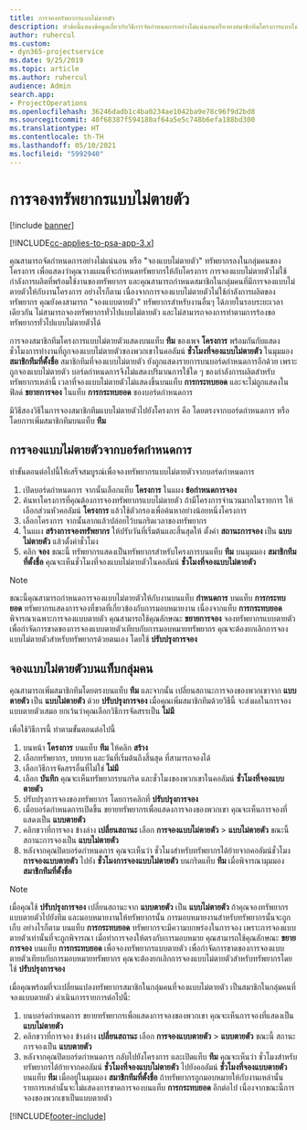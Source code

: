 ```yaml
---
title: การจองทรัพยากรแบบไม่ตายตัว
description: หัวข้อนี้แสดงข้อมูลเกี่ยวกับวิธีการจัดกำหนดการอย่างไม่แน่นอนหรือจองสมาชิกทีมโครงการแบบไม่ตายตัว
author: ruhercul
ms.custom:
- dyn365-projectservice
ms.date: 9/25/2019
ms.topic: article
ms.author: ruhercul
audience: Admin
search.app:
- ProjectOperations
ms.openlocfilehash: 36246dadb1c4ba0234ae1042ba9e78c96f9d2bd8
ms.sourcegitcommit: 40f68387f594180af64a5e5c748b6efa188bd300
ms.translationtype: HT
ms.contentlocale: th-TH
ms.lasthandoff: 05/10/2021
ms.locfileid: "5992940"
---
```

# <a name="soft-book-a-resource"></a>การจองทรัพยากรแบบไม่ตายตัว

[!include [banner](../includes/psa-now-project-operations.md)]

[!INCLUDE[cc-applies-to-psa-app-3.x](../includes/cc-applies-to-psa-app-3x.md)]

คุณสามารถจัดกำหนดการอย่างไม่แน่นอน หรือ "จองแบบไม่ตายตัว" ทรัพยากรลงในกลุ่มคนของโครงการ เพื่อแสดงว่าคุณวางแผนที่จะกำหนดทรัพยากรให้กับโครงการ การจองแบบไม่ตายตัวไม่ใช้กำลังการผลิตที่พร้อมใช้งานของทรัพยากร และคุณสามารถกำหนดสมาชิกในกลุ่มคนที่มีการจองแบบไม่ตายตัวให้กับงานโครงการ อย่างไรก็ตาม เนื่องจากการจองแบบไม่ตายตัวไม่ใช้กำลังการผลิตของทรัพยากร คุณยังคงสามารถ "จองแบบตายตัว" ทรัพยากรสำหรับงานอื่นๆ ได้ภายในรอบระยะเวลาเดียวกัน ไม่สามารถจองทรัพยากรทั่วไปแบบไม่ตายตัว และไม่สามารถจองการทำตามการร้องขอทรัพยากรทั่วไปแบบไม่ตายตัวได้

การจองสมาชิกทีมโครงการแบบไม่ตายตัวแสดงบนแท็บ **ทีม** ของเพจ **โครงการ** พร้อมกันกับแสดงชั่วโมงการทำงานที่ถูกจองแบบไม่ตายตัวของพวกเขาในคอลัมน์ **ชั่วโมงที่จองแบบไม่ตายตัว** ในมุมมอง **สมาชิกทีมที่ตั้งชื่อ** สมาชิกทีมที่จองแบบไม่ตายตัว ยังถูกแสดงรายการบนบอร์ดกำหนดการอีกด้วย เพราะถูกจองแบบไม่ตายตัว บอร์ดกำหนดการจึงไม่แสดงปริมาณการใช้ใด ๆ ของกำลังการผลิตสำหรับทรัพยากรเหล่านี้ เวลาที่จองแบบไม่ตายตัวไม่แสดงขึ้นบนแท็บ **การกระทบยอด** และจะไม่ถูกแสดงในฟิลด์ **ขยายการจอง** ในแท็บ **การกระทบยอด** ของบอร์ดกำหนดการ 

มีวิธีสองวิธีในการจองสมาชิกทีมแบบไม่ตายตัวไปยังโครงการ คือ โดยตรงจากบอร์ดกำหนดการ หรือโดยการเพิ่มสมาชิกทีมบนแท็บ **ทีม** 

## <a name="soft-book-from-the-schedule-board"></a>การจองแบบไม่ตายตัวจากบอร์ดกำหนดการ
ทำขั้นตอนต่อไปนี้ให้เสร็จสมบูรณ์เพื่อจองทรัพยากรแบบไม่ตายตัวจากบอร์ดกำหนดการ 

1. เปิดบอร์ดกำหนดการ จากนั้นเลือกแท็บ **โครงการ** ในแผง **ข้อกำหนดการจอง**
2. ค้นหาโครงการที่คุณต้องการจองทรัพยากรแบบไม่ตายตัว ถ้ามีโครงการจำนวนมากในรายการ ให้เลือกส่วนหัวคอลัมน์ **โครงการ** แล้วใช้ตัวกรองเพื่อค้นหาอย่างน้อยหนึ่งโครงการ
3. เลือกโครงการ จากนั้นลากแล้วปล่อยไว้บนกริดเวลาของทรัพยากร
5. ในแผง **สร้างการจองทรัพยากร** ให้ปรับวันที่เริ่มต้นและสิ้นสุดให้ ตั้งค่า **สถานะการจอง** เป็น **แบบไม่ตายตัว** แล้วตั้งค่าชั่วโมง 
6. คลิก **จอง** ขณะนี้ ทรัพยากรแสดงเป็นทรัพยากรสำหรับโครงการบนแท็บ **ทีม** บนมุมมอง **สมาชิกทีมที่ตั้งชื่อ** คุณจะเห็นชั่วโมงที่จองแบบไม่ตายตัวในคอลัมน์ **ชั่วโมงที่จองแบบไม่ตายตัว**

> [!NOTE]
> ขณะนี้คุณสามารถกำหนดการจองแบบไม่ตายตัวให้กับงานบนแท็บ **กำหนดการ** บนแท็บ **การกระทบยอด** ทรัพยากรแสดงการจองที่ขาดที่เกี่ยวข้องกับการมอบหมายงาน เนื่องจากแท็บ **การกระทบยอด** พิจารณาเฉพาะการจองแบบตายตัว คุณสามารถใช้คุณลักษณะ **ขยายการจอง** จองทรัพยากรแบบตายตัว เพื่อกำจัดการขาดของการจองแบบตายตัวเทียบกับการมอบหมายทรัพยากร คุณจะต้องยกเลิกการจองแบบไม่ตายตัวสำหรับทรัพยากรด้วยตนเอง โดยใช้ **ปรับปรุงการจอง**

## <a name="soft-book-on-the-team-tab"></a>จองแบบไม่ตายตัวบนแท็บกลุ่มคน

คุณสามารถเพิ่มสมาชิกทีมโดยตรงบนแท็บ **ทีม** และจากนั้น เปลี่ยนสถานะการจองของพวกเขาจาก **แบบตายตัว** เป็น **แบบไม่ตายตัว** ด้วย **ปรับปรุงการจอง** เมื่อคุณเพิ่มสมาชิกทีมด้วยวิธีนี้ จะส่งผลในการจองแบบตายตัวเสมอ ยกเว้นว่าคุณเลือกวิธีการจัดสรรเป็น **ไม่มี**

เพื่อใช้วิธีการนี้ ทำตามขั้นตอนต่อไปนี้

1. บนหน้า **โครงการ** บนแท็บ **ทีม** ให้คลิก **สร้าง**
2. เลือกทรัพยากร, บทบาท และวันที่เริ่มต้นถึงสิ้นสุด ที่สามารถจองได้
3. เลือกวิธีการจัดสรรอื่นที่ไม่ใช่ **ไม่มี**
4. เลือก **บันทึก** คุณจะเห็นทรัพยากรบนกริด และชั่วโมงของพวกเขาในคอลัมน์ **ชั่วโมงที่จองแบบตายตัว**
5. ปรับปรุงการจองของทรัพยากร โดยการคลิกที่ **ปรับปรุงการจอง**
6. เมื่อบอร์ดกำหนดการเปิดขึ้น ขยายทรัพยากรเพื่อแสดงการจองของพวกเขา คุณจะเห็นการจองที่แสดงเป็น **แบบตายตัว**
7. คลิกขวาที่การจอง ข้างล่าง **เปลี่ยนสถานะ** เลือก **การจองแบบไม่ตายตัว** \> **แบบไม่ตายตัว** ขณะนี้ สถานะการจองเป็น **แบบไม่ตายตัว**
8. หลังจากคุณปิดบอร์ดกำหนดการ คุณจะเห็นว่า ชั่วโมงสำหรับทรัพยากรได้ย้ายจากคอลัมน์ชั่วโมง **การจองแบบตายตัว** ไปยัง **ชั่วโมงการจองแบบไม่ตายตัว** บนกริดแท็บ **ทีม** เมื่อพิจารณามุมมอง **สมาชิกทีมที่ตั้งชื่อ**

> [!NOTE]
> เมื่อคุณใช้ **ปรับปรุงการจอง** เปลี่ยนสถานะจาก **แบบตายตัว** เป็น **แบบไม่ตายตัว** ถ้าคุณจองทรัพยากรแบบตายตัวไปยังทีม และมอบหมายงานให้ทรัพยากรนั้น การมอบหมายงานสำหรับทรัพยากรนั้นจะถูกเก็บ อย่างไรก็ตาม บนแท็บ **การกระทบยอด** ทรัพยากรจะมีความบกพร่องในการจอง เพราะการจองแบบตายตัวเท่านั้นที่จะถูกพิจารณา เมื่อทำการจองให้ตรงกับการมอบหมาย คุณสามารถใช้คุณลักษณะ **ขยายการจอง** บนแท็บ **การกระทบยอด** เพื่อจองทรัพยากรแบบตายตัว เพื่อกำจัดการขาดของการจองแบบตายตัวเทียบกับการมอบหมายทรัพยากร คุณจะต้องยกเลิกการจองแบบไม่ตายตัวสำหรับทรัพยากรโดยใช้ **ปรับปรุงการจอง**

เมื่อคุณพร้อมที่จะเปลี่ยนแปลงทรัพยากรสมาชิกในกลุ่มคนที่จองแบบไม่ตายตัว เป็นสมาชิกในกลุ่มคนที่จองแบบตายตัว ดำเนินการรายการต่อไปนี้:

1. บนบอร์ดกำหนดการ ขยายทรัพยากรเพื่อแสดงการจองของพวกเขา คุณจะเห็นการจองที่แสดงเป็น **แบบไม่ตายตัว**
2. คลิกขวาที่การจอง ข้างล่าง **เปลี่ยนสถานะ** เลือก **การจองแบบตายตัว** \> **แบบตายตัว** ขณะนี้ สถานะการจองเป็น **แบบตายตัว**
3. หลังจากคุณปิดบอร์ดกำหนดการ กลับไปยังโครงการ และเปิดแท็บ **ทีม** คุณจะเห็นว่า ชั่วโมงสำหรับทรัพยากรได้ย้ายจากคอลัมน์ **ชั่วโมงที่จองแบบไม่ตายตัว** ไปยังคอลัมน์ **ชั่วโมงที่จองแบบตายตัว** บนแท็บ **ทีม** เมื่ออยู่ในมุมมอง **สมาชิกทีมที่ตั้งชื่อ** ถ้าทรัพยากรถูกมอบหมายให้กับงานเหล่านั้น รายการเหล่านั้นจะไม่แสดงการขาดการจองบนแท็บ **การกระทบยอด** อีกต่อไป เนื่องจากขณะนี้การจองของพวกเขาเป็นแบบตายตัว



[!INCLUDE[footer-include](../includes/footer-banner.md)]